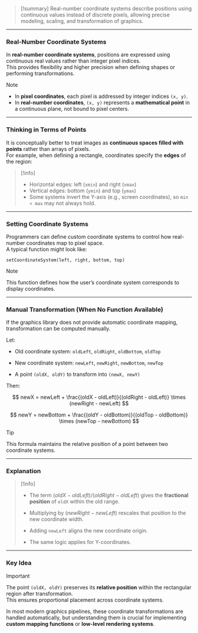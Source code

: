 
> [!summary]
Real-number coordinate systems describe positions using continuous values instead of discrete pixels, allowing precise modeling, scaling, and transformation of graphics.

---

### Real-Number Coordinate Systems

In **real-number coordinate systems**, positions are expressed using continuous real values rather than integer pixel indices.  
This provides flexibility and higher precision when defining shapes or performing transformations.

> [!note]
> - In **pixel coordinates**, each pixel is addressed by integer indices `(x, y)`.  
> - In **real-number coordinates**, `(x, y)` represents a **mathematical point** in a continuous plane, not bound to pixel centers.

---

### Thinking in Terms of Points

It is conceptually better to treat images as **continuous spaces filled with points** rather than arrays of pixels.  
For example, when defining a rectangle, coordinates specify the **edges** of the region:

> [!info]
> - Horizontal edges: left (`xmin`) and right (`xmax`)  
> - Vertical edges: bottom (`ymin`) and top (`ymax`)  
> - Some systems invert the Y-axis (e.g., screen coordinates), so `min < max` may not always hold.

---

### Setting Coordinate Systems

Programmers can define custom coordinate systems to control how real-number coordinates map to pixel space.  
A typical function might look like:

```text
setCoordinateSystem(left, right, bottom, top)
````

> [!note]  
> This function defines how the user’s coordinate system corresponds to display coordinates.

---

### Manual Transformation (When No Function Available)

If the graphics library does not provide automatic coordinate mapping, transformation can be computed manually.

Let:

- Old coordinate system: `oldLeft`, `oldRight`, `oldBottom`, `oldTop`
    
- New coordinate system: `newLeft`, `newRight`, `newBottom`, `newTop`
    
- A point `(oldX, oldY)` to transform into `(newX, newY)`
    

Then:

$$  
newX = newLeft + \frac{(oldX - oldLeft)}{(oldRight - oldLeft)} \times (newRight - newLeft)  
$$

$$  
newY = newBottom + \frac{(oldY - oldBottom)}{(oldTop - oldBottom)} \times (newTop - newBottom)  
$$

> [!tip]  
> This formula maintains the relative position of a point between two coordinate systems.

---

### Explanation

> [!info]
> 
> - The term $(oldX - oldLeft)/(oldRight - oldLeft)$ gives the **fractional position** of `oldX` within the old range.
>     
> - Multiplying by $(newRight - newLeft)$ rescales that position to the new coordinate width.
>     
> - Adding `newLeft` aligns the new coordinate origin.
>     
> - The same logic applies for Y-coordinates.
>     

---

### Key Idea

> [!important]  
> The point `(oldX, oldY)` preserves its **relative position** within the rectangular region after transformation.  
> This ensures proportional placement across coordinate systems.

In most modern graphics pipelines, these coordinate transformations are handled automatically, but understanding them is crucial for implementing **custom mapping functions** or **low-level rendering systems**.